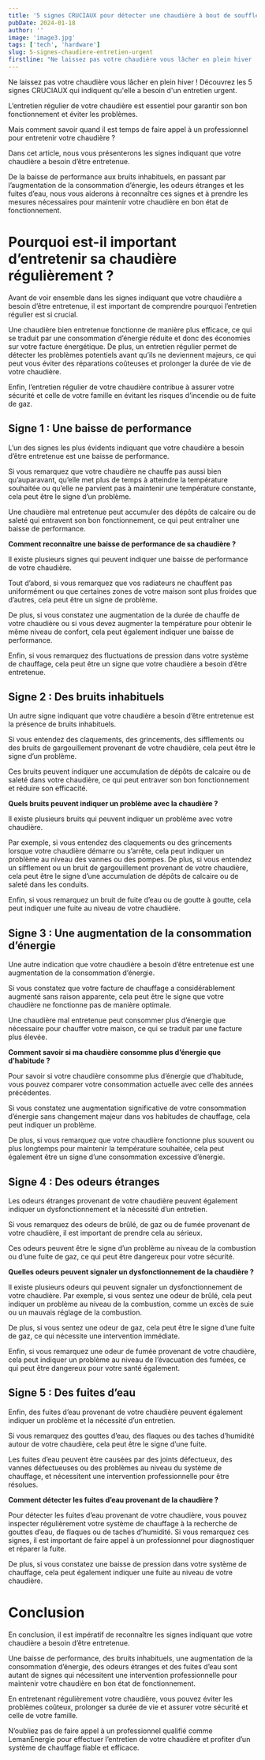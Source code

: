 ```yaml
---
title: '5 signes CRUCIAUX pour détecter une chaudière à bout de souffle'
pubDate: 2024-01-18
author: ''
image: 'image3.jpg'
tags: ['tech', 'hardware']
slug: 5-signes-chaudiere-entretien-urgent
firstline: "Ne laissez pas votre chaudière vous lâcher en plein hiver ! Découvrez les 5 signes CRUCIAUX qui indiquent qu'elle a besoin d'un entretien urgent."
---
```

Ne laissez pas votre chaudière vous lâcher en plein hiver ! Découvrez les 5 signes CRUCIAUX qui indiquent qu'elle a besoin d'un entretien urgent.

L’entretien régulier de votre chaudière est essentiel pour garantir son bon fonctionnement et éviter les problèmes.

Mais comment savoir quand il est temps de faire appel à un professionnel pour entretenir votre chaudière ? 

Dans cet article, nous vous présenterons les signes indiquant que votre chaudière a besoin d’être entretenue.

De la baisse de performance aux bruits inhabituels, en passant par l’augmentation de la consommation d’énergie, les odeurs étranges et les fuites d’eau, nous vous aiderons à reconnaître ces signes et à prendre les mesures nécessaires pour maintenir votre chaudière en bon état de fonctionnement.

# Pourquoi est-il important d’entretenir sa chaudière régulièrement ?

Avant de voir ensemble dans les signes indiquant que votre chaudière a besoin d’être entretenue, il est important de comprendre pourquoi l’entretien régulier est si crucial.

Une chaudière bien entretenue fonctionne de manière plus efficace, ce qui se traduit par une consommation d’énergie réduite et donc des économies sur votre facture énergétique. De plus, un entretien régulier permet de détecter les problèmes potentiels avant qu’ils ne deviennent majeurs, ce qui peut vous éviter des réparations coûteuses et prolonger la durée de vie de votre chaudière.

Enfin, l’entretien régulier de votre chaudière contribue à assurer votre sécurité et celle de votre famille en évitant les risques d’incendie ou de fuite de gaz.

## Signe 1 : Une baisse de performance

L’un des signes les plus évidents indiquant que votre chaudière a besoin d’être entretenue est une baisse de performance.

Si vous remarquez que votre chaudière ne chauffe pas aussi bien qu’auparavant, qu’elle met plus de temps à atteindre la température souhaitée ou qu’elle ne parvient pas à maintenir une température constante, cela peut être le signe d’un problème.

Une chaudière mal entretenue peut accumuler des dépôts de calcaire ou de saleté qui entravent son bon fonctionnement, ce qui peut entraîner une baisse de performance.

**Comment reconnaître une baisse de performance de sa chaudière ?**

Il existe plusieurs signes qui peuvent indiquer une baisse de performance de votre chaudière.

Tout d’abord, si vous remarquez que vos radiateurs ne chauffent pas uniformément ou que certaines zones de votre maison sont plus froides que d’autres, cela peut être un signe de problème.

De plus, si vous constatez une augmentation de la durée de chauffe de votre chaudière ou si vous devez augmenter la température pour obtenir le même niveau de confort, cela peut également indiquer une baisse de performance.

Enfin, si vous remarquez des fluctuations de pression dans votre système de chauffage, cela peut être un signe que votre chaudière a besoin d’être entretenue.

## Signe 2 : Des bruits inhabituels

Un autre signe indiquant que votre chaudière a besoin d’être entretenue est la présence de bruits inhabituels.

Si vous entendez des claquements, des grincements, des sifflements ou des bruits de gargouillement provenant de votre chaudière, cela peut être le signe d’un problème.

Ces bruits peuvent indiquer une accumulation de dépôts de calcaire ou de saleté dans votre chaudière, ce qui peut entraver son bon fonctionnement et réduire son efficacité.

**Quels bruits peuvent indiquer un problème avec la chaudière ?**

Il existe plusieurs bruits qui peuvent indiquer un problème avec votre chaudière.

Par exemple, si vous entendez des claquements ou des grincements lorsque votre chaudière démarre ou s’arrête, cela peut indiquer un problème au niveau des vannes ou des pompes. De plus, si vous entendez un sifflement ou un bruit de gargouillement provenant de votre chaudière, cela peut être le signe d’une accumulation de dépôts de calcaire ou de saleté dans les conduits.

Enfin, si vous remarquez un bruit de fuite d’eau ou de goutte à goutte, cela peut indiquer une fuite au niveau de votre chaudière.

## Signe 3 : Une augmentation de la consommation d’énergie

Une autre indication que votre chaudière a besoin d’être entretenue est une augmentation de la consommation d’énergie.

Si vous constatez que votre facture de chauffage a considérablement augmenté sans raison apparente, cela peut être le signe que votre chaudière ne fonctionne pas de manière optimale.

Une chaudière mal entretenue peut consommer plus d’énergie que nécessaire pour chauffer votre maison, ce qui se traduit par une facture plus élevée.

**Comment savoir si ma chaudière consomme plus d’énergie que d’habitude ?**

Pour savoir si votre chaudière consomme plus d’énergie que d’habitude, vous pouvez comparer votre consommation actuelle avec celle des années précédentes.

Si vous constatez une augmentation significative de votre consommation d’énergie sans changement majeur dans vos habitudes de chauffage, cela peut indiquer un problème.

De plus, si vous remarquez que votre chaudière fonctionne plus souvent ou plus longtemps pour maintenir la température souhaitée, cela peut également être un signe d’une consommation excessive d’énergie.

## Signe 4 : Des odeurs étranges

Les odeurs étranges provenant de votre chaudière peuvent également indiquer un dysfonctionnement et la nécessité d’un entretien.

Si vous remarquez des odeurs de brûlé, de gaz ou de fumée provenant de votre chaudière, il est important de prendre cela au sérieux.

Ces odeurs peuvent être le signe d’un problème au niveau de la combustion ou d’une fuite de gaz, ce qui peut être dangereux pour votre sécurité.

**Quelles odeurs peuvent signaler un dysfonctionnement de la chaudière ?**

Il existe plusieurs odeurs qui peuvent signaler un dysfonctionnement de votre chaudière. Par exemple, si vous sentez une odeur de brûlé, cela peut indiquer un problème au niveau de la combustion, comme un excès de suie ou un mauvais réglage de la combustion.

De plus, si vous sentez une odeur de gaz, cela peut être le signe d’une fuite de gaz, ce qui nécessite une intervention immédiate.

Enfin, si vous remarquez une odeur de fumée provenant de votre chaudière, cela peut indiquer un problème au niveau de l’évacuation des fumées, ce qui peut être dangereux pour votre santé également.

## Signe 5 : Des fuites d’eau

Enfin, des fuites d’eau provenant de votre chaudière peuvent également indiquer un problème et la nécessité d’un entretien.

Si vous remarquez des gouttes d’eau, des flaques ou des taches d’humidité autour de votre chaudière, cela peut être le signe d’une fuite.

Les fuites d’eau peuvent être causées par des joints défectueux, des vannes défectueuses ou des problèmes au niveau du système de chauffage, et nécessitent une intervention professionnelle pour être résolues.

**Comment détecter les fuites d’eau provenant de la chaudière ?**

Pour détecter les fuites d’eau provenant de votre chaudière, vous pouvez inspecter régulièrement votre système de chauffage à la recherche de gouttes d’eau, de flaques ou de taches d’humidité. Si vous remarquez ces signes, il est important de faire appel à un professionnel pour diagnostiquer et réparer la fuite.

De plus, si vous constatez une baisse de pression dans votre système de chauffage, cela peut également indiquer une fuite au niveau de votre chaudière.

# Conclusion

En conclusion, il est impératif de reconnaître les signes indiquant que votre chaudière a besoin d’être entretenue.

Une baisse de performance, des bruits inhabituels, une augmentation de la consommation d’énergie, des odeurs étranges et des fuites d’eau sont autant de signes qui nécessitent une intervention professionnelle pour maintenir votre chaudière en bon état de fonctionnement.

En entretenant régulièrement votre chaudière, vous pouvez éviter les problèmes coûteux, prolonger sa durée de vie et assurer votre sécurité et celle de votre famille.

N’oubliez pas de faire appel à un professionnel qualifié comme LemanEnergie pour effectuer l’entretien de votre chaudière et profiter d’un système de chauffage fiable et efficace.